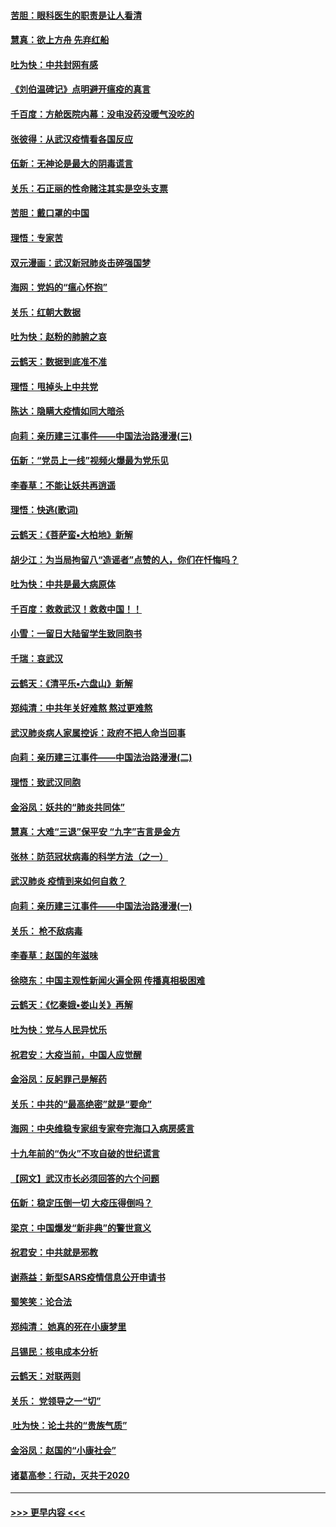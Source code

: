 #### [苦胆：眼科医生的职责是让人看清](../pages/nsc993/n11853840.md?t=02090044) 
#### [慧真：欲上方舟 先弃红船](../pages/nsc993/n11853483.md?t=02090044) 
#### [吐为快：中共封网有感](../pages/nsc993/n11852575.md?t=02090044) 
#### [《刘伯温碑记》点明避开瘟疫的真言](../pages/nsc993/n11852128.md?t=02090044) 
#### [千百度：方舱医院内幕：没电没药没暖气没吃的](../pages/nsc993/n11850211.md?t=02090044) 
#### [张彼得：从武汉疫情看各国反应](../pages/nsc993/n11850102.md?t=02090044) 
#### [伍新：无神论是最大的阴毒谎言](../pages/nsc993/n11846129.md?t=02090044) 
#### [关乐：石正丽的性命赌注其实是空头支票](../pages/nsc993/n11846109.md?t=02090044) 
#### [苦胆：戴口罩的中国](../pages/nsc993/n11845576.md?t=02090044) 
#### [理悟：专家苦](../pages/nsc993/n11845564.md?t=02090044) 
#### [双元漫画：武汉新冠肺炎击碎强国梦](../pages/nsc993/n11843320.md?t=02090044) 
#### [海网：党妈的“瘟心怀抱”](../pages/nsc993/n11840740.md?t=02090044) 
#### [关乐：红朝大数据](../pages/nsc993/n11840675.md?t=02090044) 
#### [吐为快：赵粉的肺腑之哀](../pages/nsc993/n11840618.md?t=02090044) 
#### [云鹤天：数据到底准不准](../pages/nsc993/n11840325.md?t=02090044) 
#### [理悟：甩掉头上中共党](../pages/nsc993/n11838826.md?t=02090044) 
#### [陈达：隐瞒大疫情如同大暗杀](../pages/nsc993/n11838771.md?t=02090044) 
#### [向莉：亲历建三江事件——中国法治路漫漫(三)](../pages/nsc993/n11831825.md?t=02090044) 
#### [伍新：“党员上一线”视频火爆最为党乐见](../pages/nsc993/n11838200.md?t=02090044) 
#### [李春草：不能让妖共再逍遥](../pages/nsc993/n11838102.md?t=02090044) 
#### [理悟：快逃(歌词)](../pages/nsc993/n11838083.md?t=02090044) 
#### [云鹤天：《菩萨蛮▪大柏地》新解](../pages/nsc993/n11838059.md?t=02090044) 
#### [胡少江：为当局拘留八“造谣者”点赞的人，你们在忏悔吗？](../pages/nsc993/n11836801.md?t=02090044) 
#### [吐为快：中共是最大病原体](../pages/nsc993/n11836748.md?t=02090044) 
#### [千百度：救救武汉！救救中国！！](../pages/nsc993/n11836145.md?t=02090044) 
#### [小雪：一留日大陆留学生致同胞书](../pages/nsc993/n11834624.md?t=02090044) 
#### [千瑞：哀武汉](../pages/nsc993/n11833647.md?t=02090044) 
#### [云鹤天：《清平乐▪六盘山》新解](../pages/nsc993/n11833611.md?t=02090044) 
#### [郑纯清：中共年关好难熬 熬过更难熬](../pages/nsc993/n11833489.md?t=02090044) 
#### [武汉肺炎病人家属控诉：政府不把人命当回事](../pages/nsc993/n11833205.md?t=02090044) 
#### [向莉：亲历建三江事件——中国法治路漫漫(二)](../pages/nsc993/n11829102.md?t=02090044) 
#### [理悟：致武汉同胞](../pages/nsc993/n11831522.md?t=02090044) 
#### [金浴凤：妖共的“肺炎共同体”](../pages/nsc993/n11829448.md?t=02090044) 
#### [慧真：大难“三退”保平安 “九字”吉言是金方](../pages/nsc993/n11829501.md?t=02090044) 
#### [张林：防范冠状病毒的科学方法（之一）](../pages/nsc993/n11828618.md?t=02090044) 
#### [武汉肺炎 疫情到来如何自救？](../pages/nsc993/n11827632.md?t=02090044) 
#### [向莉：亲历建三江事件——中国法治路漫漫(一)](../pages/nsc993/n11827190.md?t=02090044) 
#### [关乐： 枪不敌病毒](../pages/nsc993/n11826746.md?t=02090044) 
#### [李春草：赵国的年滋味](../pages/nsc993/n11826321.md?t=02090044) 
#### [徐晓东：中国主观性新闻火遍全网 传播真相极困难](../pages/nsc993/n11826508.md?t=02090044) 
#### [云鹤天：《忆秦娥▪娄山关》再解](../pages/nsc993/n11824682.md?t=02090044) 
#### [吐为快：党与人民异忧乐](../pages/nsc993/n11824660.md?t=02090044) 
#### [祝君安：大疫当前，中国人应觉醒](../pages/nsc993/n11821946.md?t=02090044) 
#### [金浴凤：反躬罪己是解药](../pages/nsc993/n11820280.md?t=02090044) 
#### [关乐：中共的“最高绝密”就是“要命”](../pages/nsc993/n11816946.md?t=02090044) 
#### [海网：中央维稳专家组专家夸完海口入病房感言](../pages/nsc993/n11815138.md?t=02090044) 
#### [十九年前的“伪火”不攻自破的世纪谎言](../pages/nsc993/n11813238.md?t=02090044) 
#### [【网文】武汉市长必须回答的六个问题](../pages/nsc993/n11813848.md?t=02090044) 
#### [伍新：稳定压倒一切 大疫压得倒吗？](../pages/nsc993/n11812634.md?t=02090044) 
#### [梁京：中国爆发“新非典”的警世意义](../pages/nsc993/n11812554.md?t=02090044) 
#### [祝君安：中共就是邪教](../pages/nsc993/n11812431.md?t=02090044) 
#### [谢燕益：新型SARS疫情信息公开申请书](../pages/nsc993/n11808840.md?t=02090044) 
#### [蜀笑笑：论合法](../pages/nsc993/n11808064.md?t=02090044) 
#### [郑纯清： 她真的死在小康梦里](../pages/nsc993/n11806623.md?t=02090044) 
#### [吕锡民：核电成本分析](../pages/nsc993/n11806284.md?t=02090044) 
#### [云鹤天：对联两则](../pages/nsc993/n11805957.md?t=02090044) 
#### [关乐： 党领导之一“切”](../pages/nsc993/n11804505.md?t=02090044) 
#### [ 吐为快：论土共的“贵族气质”](../pages/nsc993/n11804490.md?t=02090044) 
#### [金浴凤：赵国的“小康社会”](../pages/nsc993/n11804452.md?t=02090044) 
#### [诸葛高参：行动，灭共于2020](../pages/nsc993/n11804120.md?t=02090044) 

----
#### [ >>> 更早内容 <<< ](../indexes/nsc993-earlier.md)
